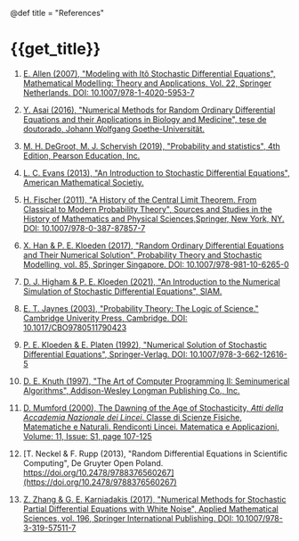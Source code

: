 @def title = "References"

# {{get_title}}

1. [E. Allen (2007), "Modeling with Itô Stochastic Differential Equations", Mathematical Modelling: Theory and Applications, Vol. 22, Springer Netherlands. DOI: 10.1007/978-1-4020-5953-7](https://doi.org/10.1007/978-1-4020-5953-7)

1. [Y. Asai (2016), "Numerical Methods for Random Ordinary Differential Equations and their Applications in Biology and Medicine", tese de doutorado, Johann Wolfgang Goethe-Universität.](http://publikationen.ub.uni-frankfurt.de/frontdoor/index/index/docId/40146)

1. [M. H. DeGroot, M. J. Schervish (2019), "Probability and statistics", 4th Edition, Pearson Education, Inc.](https://www.pearson.com/us/higher-education/program/De-Groot-Probability-and-Statistics-Classic-Version-4th-Edition/PGM2043173.html)

1. [L. C. Evans (2013), "An Introduction to Stochastic Differential Equations", American Mathematical Societiy.](https://www.maa.org/press/maa-reviews/an-introduction-to-stochastic-differential-equations)

1. [H. Fischer (2011), "A History of the Central Limit Theorem. From Classical to Modern Probability Theory", Sources and Studies in the History of Mathematics and Physical Sciences,Springer, New York, NY. DOI: 10.1007/978-0-387-87857-7](https://doi.org/10.1007/978-0-387-87857-7)

1. [X. Han & P. E. Kloeden (2017), "Random Ordinary Differential Equations and Their Numerical Solution", Probability Theory and Stochastic Modelling, vol. 85, Springer Singapore. DOI: 10.1007/978-981-10-6265-0](https://doi.org/10.1007/978-981-10-6265-0)

1. [D. J. Higham & P. E. Kloeden (2021), "An Introduction to the Numerical Simulation of Stochastic Differential Equations", SIAM.](https://www.maa.org/press/maa-reviews/an-introduction-to-the-numerical-simulation-of-stochastic-differential-equations)

1. [E. T. Jaynes (2003), "Probability Theory: The Logic of Science." Cambridge Univerity Press, Cambridge. DOI: 10.1017/CBO9780511790423](https://doi.org/10.1017/CBO9780511790423)

1. [P. E. Kloeden & E. Platen (1992), "Numerical Solution of Stochastic Differential Equations", Springer-Verlag. DOI: 10.1007/978-3-662-12616-5](https://doi.org/10.1007/978-3-662-12616-5)

1. [D. E. Knuth (1997), "The Art of Computer Programming II: Seminumerical Algorithms", Addison-Wesley Longman Publishing Co., Inc.](https://dl.acm.org/doi/10.5555/270146)

1. [D. Mumford (2000), The Dawning of the Age of Stochasticity, *Atti della Accademia Nazionale dei Lincei*. Classe di Scienze Fisiche, Matematiche e Naturali. Rendiconti Lincei. Matematica e Applicazioni, Volume: 11, Issue: S1, page 107-125](https://eudml.org/doc/289648)

1. [T. Neckel & F. Rupp (2013), "Random Differential Equations in Scientific Computing", De Gruyter Open Poland. https://doi.org/10.2478/9788376560267](https://doi.org/10.2478/9788376560267)

1. [Z. Zhang & G. E. Karniadakis (2017), "Numerical Methods for Stochastic Partial Differential Equations with White Noise", Applied Mathematical Sciences, vol. 196, Springer International Publishing. DOI: 10.1007/978-3-319-57511-7](https://doi.org/10.1007/978-3-319-57511-7)
